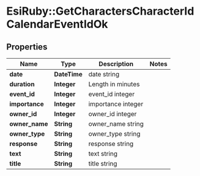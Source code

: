 # EsiRuby::GetCharactersCharacterIdCalendarEventIdOk

## Properties
Name | Type | Description | Notes
------------ | ------------- | ------------- | -------------
**date** | **DateTime** | date string | 
**duration** | **Integer** | Length in minutes | 
**event_id** | **Integer** | event_id integer | 
**importance** | **Integer** | importance integer | 
**owner_id** | **Integer** | owner_id integer | 
**owner_name** | **String** | owner_name string | 
**owner_type** | **String** | owner_type string | 
**response** | **String** | response string | 
**text** | **String** | text string | 
**title** | **String** | title string | 


